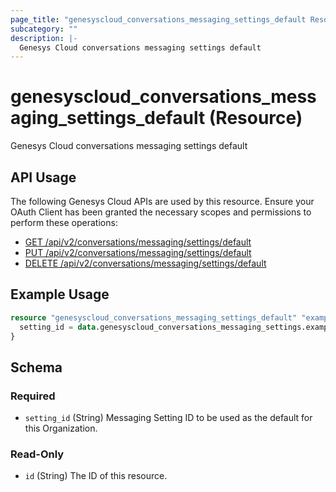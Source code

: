```yaml
---
page_title: "genesyscloud_conversations_messaging_settings_default Resource - terraform-provider-genesyscloud"
subcategory: ""
description: |-
  Genesys Cloud conversations messaging settings default
---
```

# genesyscloud_conversations_messaging_settings_default (Resource)

Genesys Cloud conversations messaging settings default

## API Usage
The following Genesys Cloud APIs are used by this resource. Ensure your OAuth Client has been granted the necessary scopes and permissions to perform these operations:

* [GET /api/v2/conversations/messaging/settings/default](https://developer.genesys.cloud/devapps/api-explorer#get-api-v2-conversations-messaging-settings-default)
* [PUT /api/v2/conversations/messaging/settings/default](https://developer.genesys.cloud/devapps/api-explorer#put-api-v2-conversations-messaging-settings-default)
* [DELETE /api/v2/conversations/messaging/settings/default](https://developer.genesys.cloud/devapps/api-explorer#delete-api-v2-conversations-messaging-settings-default)

## Example Usage

```terraform
resource "genesyscloud_conversations_messaging_settings_default" "example-default-messaging-settings" {
  setting_id = data.genesyscloud_conversations_messaging_settings.example-messaging-settings.id
}
```

<!-- schema generated by tfplugindocs -->
## Schema

### Required

- `setting_id` (String) Messaging Setting ID to be used as the default for this Organization.

### Read-Only

- `id` (String) The ID of this resource.

